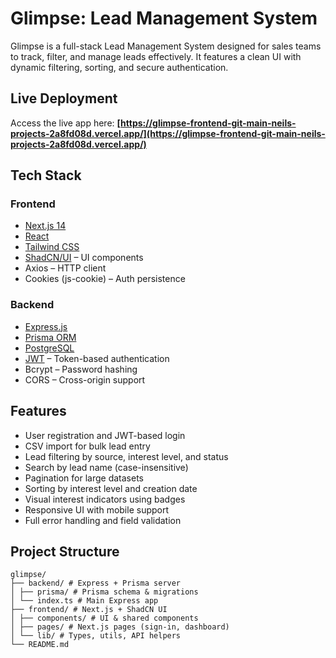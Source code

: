 # Glimpse: Lead Management System

Glimpse is a full-stack Lead Management System designed for sales teams to track, filter, and manage leads effectively. It features a clean UI with dynamic filtering, sorting, and secure authentication.

## Live Deployment

Access the live app here: **[https://glimpse-frontend-git-main-neils-projects-2a8fd08d.vercel.app/](https://glimpse-frontend-git-main-neils-projects-2a8fd08d.vercel.app/)**

## Tech Stack

### Frontend

- [Next.js 14](https://nextjs.org/)
- [React](https://react.dev/)
- [Tailwind CSS](https://tailwindcss.com/)
- [ShadCN/UI](https://ui.shadcn.com/) – UI components
- Axios – HTTP client
- Cookies (js-cookie) – Auth persistence

### Backend

- [Express.js](https://expressjs.com/)
- [Prisma ORM](https://www.prisma.io/)
- [PostgreSQL](https://www.postgresql.org/)
- [JWT](https://jwt.io/) – Token-based authentication
- Bcrypt – Password hashing
- CORS – Cross-origin support

## Features

- User registration and JWT-based login
- CSV import for bulk lead entry
- Lead filtering by source, interest level, and status
- Search by lead name (case-insensitive)
- Pagination for large datasets
- Sorting by interest level and creation date
- Visual interest indicators using badges
- Responsive UI with mobile support
- Full error handling and field validation

## Project Structure

```
glimpse/
├── backend/ # Express + Prisma server
│ ├── prisma/ # Prisma schema & migrations
│ └── index.ts # Main Express app
├── frontend/ # Next.js + ShadCN UI
│ ├── components/ # UI & shared components
│ ├── pages/ # Next.js pages (sign-in, dashboard)
│ └── lib/ # Types, utils, API helpers
└── README.md
```
